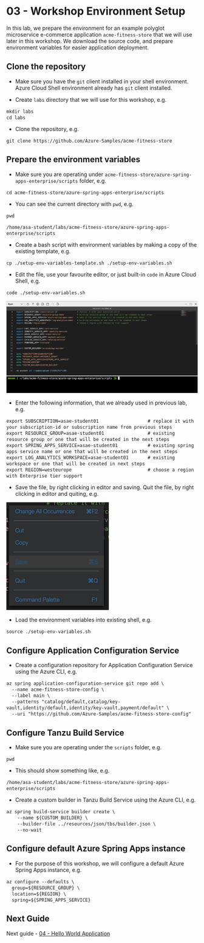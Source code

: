 # 03 - Workshop Environment Setup

In this lab, we prepare the environment for an example polyglot microservice e-commerce application `acme-fitness-store` that we will use later in this workshop. We download the source code, and prepare environment variables for easier application deployment.

## Clone the repository

* Make sure you have the `git` client installed in your shell environment. Azure Cloud Shell environment already has `git` client installed.

* Create `labs` directory that we will use for this workshop, e.g.

```shell
mkdir labs
cd labs
```

* Clone the repository, e.g.

```shell
git clone https://github.com/Azure-Samples/acme-fitness-store
```

## Prepare the environment variables

* Make sure you are operating under `acme-fitness-store/azure-spring-apps-enterprise/scripts` folder, e.g.

```shell
cd acme-fitness-store/azure-spring-apps-enterprise/scripts
```

* You can see the current directory with `pwd`, e.g.

```shell
pwd
```

```text
/home/asa-student/labs/acme-fitness-store/azure-spring-apps-enterprise/scripts
```

* Create a bash script with environment variables by making a copy of the existing template, e.g. 

```shell
cp ./setup-env-variables-template.sh ./setup-env-variables.sh
```

* Edit the file, use your favourite editor, or just built-in `code` in Azure Cloud Shell, e.g.

```shell
code ./setup-env-variables.sh
```

![Editing setup-env-variables.sh file in VS Code in Azure Cloud Shell](./images/setup-env-variables-file-editing.png)

* Enter the following information, that we already used in previous lab, e.g.

```text
export SUBSCRIPTION=asae-student01                  # replace it with your subscription-id or subscription name from previous steps
export RESOURCE_GROUP=asae-student01                # existing resource group or one that will be created in the next steps
export SPRING_APPS_SERVICE=asae-student01           # existing spring apps service name or one that will be created in the next steps
export LOG_ANALYTICS_WORKSPACE=asae-student01       # existing workspace or one that will be created in next steps
export REGION=westeurope                            # choose a region with Enterprise tier support
```

* Save the file, by right clicking in editor and saving. Quit the file, by right clicking in editor and quiting, e.g.

![Saving setup-env-variables.sh file in VS Code in Azure Cloud Shell](./images/setup-env-variables-file-saving.png)

* Load the environment variables into existing shell, e.g.

```shell
source ./setup-env-variables.sh
```

## Configure Application Configuration Service

* Create a configuration repository for Application Configuration Service using the Azure CLI, e.g.

```shell
az spring application-configuration-service git repo add \
  --name acme-fitness-store-config \
  --label main \
  --patterns "catalog/default,catalog/key-vault,identity/default,identity/key-vault,payment/default" \
  --uri "https://github.com/Azure-Samples/acme-fitness-store-config"
```

## Configure Tanzu Build Service

* Make sure you are operating under the `scripts` folder, e.g.

```shell
pwd
```

* This should show something like, e.g.

```text
/home/asa-student/labs/acme-fitness-store/azure-spring-apps-enterprise/scripts
```

* Create a custom builder in Tanzu Build Service using the Azure CLI, e.g.

```shell
az spring build-service builder create \
    --name ${CUSTOM_BUILDER} \
    --builder-file ../resources/json/tbs/builder.json \
    --no-wait
```

## Configure default Azure Spring Apps instance

* For the purpose of this workshop, we will configure a default Azure Spring Apps instance, e.g.

```shell
az configure --defaults \
  group=${RESOURCE_GROUP} \
  location=${REGION} \
  spring=${SPRING_APPS_SERVICE} 
```

## Next Guide

Next guide - [04 - Hello World Application](../04-hello-world-application/README.md)
